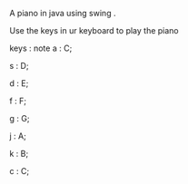 A piano in java using swing . 

Use the keys in ur  keyboard to play the piano

keys : note
a : C;

s : D;

d : E;

f : F;

g : G;

j : A;

k : B;

c : C;
